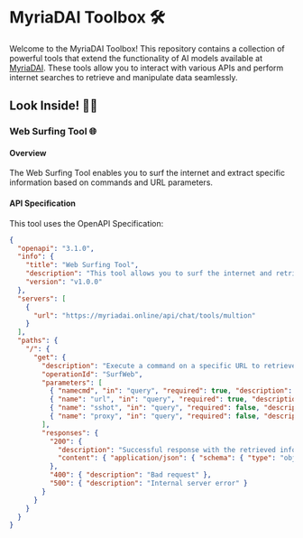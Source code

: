 # MyriaDAI Toolbox 🛠️

Welcome to the MyriaDAI Toolbox! This repository contains a collection of powerful tools that extend the functionality of AI models available at [MyriaDAI](https://myriadai.online). These tools allow you to interact with various APIs and perform internet searches to retrieve and manipulate data seamlessly. 

## Look Inside! 🕵️‍♀️

### Web Surfing Tool 🌐

#### Overview
The Web Surfing Tool enables you to surf the internet and extract specific information based on commands and URL parameters.

#### API Specification
This tool uses the OpenAPI Specification:

```json
{
  "openapi": "3.1.0",
  "info": {
    "title": "Web Surfing Tool",
    "description": "This tool allows you to surf the internet and retrieve data based on a specific command and URL.",
    "version": "v1.0.0"
  },
  "servers": [
    {
      "url": "https://myriadai.online/api/chat/tools/multion"
    }
  ],
  "paths": {
    "/": {
      "get": {
        "description": "Execute a command on a specific URL to retrieve information",
        "operationId": "SurfWeb",
        "parameters": [
          { "namecmd", "in": "query", "required": true, "description": "Command to execute.", "example": "summarize" },
          { "name": "url", "in": "query", "required": true, "description": "URL to query.", "example": "https://www.albanyumc.org" },
          { "name": "sshot", "in": "query", "required": false, "description": "Flag for taking a screenshot.", "example": false },
          { "name": "proxy", "in": "query", "required": false, "description": "Flag for using a proxy.", "example": false }
        ],
        "responses": {
          "200": {
            "description": "Successful response with the retrieved information",
            "content": { "application/json": { "schema": { "type": "object", "properties": { "result": { "type": "string", "description": "Retrieved information." }}}}}  
          },
          "400": { "description": "Bad request" },
          "500": { "description": "Internal server error" }
        }
      }
    }
  }
}
